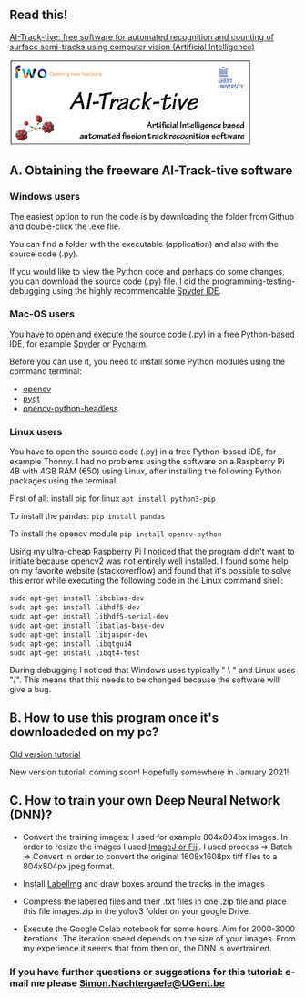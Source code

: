 ## Read this!

[AI-Track-tive: free software for automated recognition and counting of surface semi-tracks using computer vision (Artificial Intelligence)](https://gchron.copernicus.org/preprints/gchron-2020-32/)

![logo](/logo-01.png)

## A. Obtaining the freeware AI-Track-tive software
### Windows users
The easiest option to run the code is by downloading the folder from Github and double-click the .exe file. 

You can find a folder with the executable (application) and also with the source code (.py). 

If you would like to view the Python code and perhaps do some changes, you can download the source code (.py) file. I did the programming-testing-debugging using the highly recommendable [Spyder IDE](https://docs.spyder-ide.org/current/index.html). 


### Mac-OS users
You have to open and execute the source code (.py) in a free Python-based IDE, for example [Spyder](https://www.spyder-ide.org/) or [Pycharm](https://www.jetbrains.com/pycharm/download/#section=windows). 

Before you can use it, you need to install some Python modules using the command terminal:
- [opencv](https://docs.opencv.org/master/d0/db2/tutorial_macos_install.html)
- [pyqt](https://pythonbasics.org/install-pyqt/)
- [opencv-python-headless](https://pypi.org/project/opencv-python-headless/)
  
### Linux users
You have to open the source code (.py) in a free Python-based IDE, for example Thonny. 
I had no problems using the software on a Raspberry Pi 4B with 4GB RAM (€50) using Linux, after installing the following Python packages using the terminal. 

First of all: install pip for linux 
```apt install python3-pip```

To install the pandas:
```pip install pandas```

To install the opencv module
``` pip install opencv-python ```

Using my ultra-cheap Raspberry Pi I noticed that the program didn't want to initiate because opencv2 was not entirely well installed. I found some help on my favorite website (stackoverflow) and found that it's possible to solve this error while executing the following code in the Linux command shell: 
```pip3 install opencv-python
sudo apt-get install libcblas-dev
sudo apt-get install libhdf5-dev
sudo apt-get install libhdf5-serial-dev
sudo apt-get install libatlas-base-dev
sudo apt-get install libjasper-dev
sudo apt-get install libqtgui4
sudo apt-get install libqt4-test
```
During debugging I noticed that Windows uses typically " \ " and Linux uses "/". This means that this needs to be changed because the software will give a bug.  

## B. How to use this program once it's downloadeded on my pc? 
[Old version tutorial](https://www.youtube.com/watch?v=fSfit87vkrA&feature=youtu.be)

New version tutorial: coming soon! Hopefully somewhere in January 2021!

## C. How to train your own Deep Neural Network (DNN)?

- Convert the training images: I used for example 804x804px images. In order to resize the images I used [ImageJ or Fiji](https://imagej.net/Downloads). I used process => Batch => Convert in order to convert the original 1608x1608px tiff files to a 804x804px jpeg format.

- Install [LabelImg](https://github.com/tzutalin/labelImg) and draw boxes around the tracks in the images 

- Compress the labelled files and their .txt files in one .zip file and place this file images.zip in the yolov3 folder on your google Drive. 

- Execute the Google Colab notebook for some hours. Aim for 2000-3000 iterations. The iteration speed depends on the size of your images. From my experience it seems that from then on, the DNN is overtrained. 

### If you have further questions or suggestions for this tutorial: e-mail me please Simon.Nachtergaele@UGent.be
